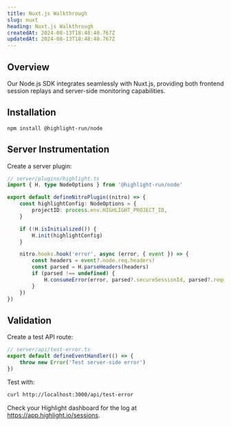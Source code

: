 ```yaml
---
title: Nuxt.js Walkthrough
slug: nuxt
heading: Nuxt.js Walkthrough
createdAt: 2024-08-13T18:48:40.767Z
updatedAt: 2024-08-13T18:48:40.767Z
---
```


## Overview

Our Node.js SDK integrates seamlessly with Nuxt.js, providing both frontend session replays and server-side monitoring capabilities.

## Installation

```shell
npm install @highlight-run/node
```

## Server Instrumentation

Create a server plugin:

```typescript
// server/plugins/highlight.ts
import { H, type NodeOptions } from '@highlight-run/node'

export default defineNitroPlugin((nitro) => {
	const highlightConfig: NodeOptions = {
		projectID: process.env.HIGHLIGHT_PROJECT_ID,
	}

	if (!H.isInitialized()) {
		H.init(highlightConfig)
	}

	nitro.hooks.hook('error', async (error, { event }) => {
		const headers = event?.node.req.headers!
		const parsed = H.parseHeaders(headers)
		if (parsed !== undefined) {
			H.consumeError(error, parsed?.secureSessionId, parsed?.requestId)
		}
	})
})
```

## Validation

Create a test API route:

```typescript
// server/api/test-error.ts
export default defineEventHandler(() => {
	throw new Error('Test server-side error')
})
```

Test with:

```bash
curl http://localhost:3000/api/test-error
```

Check your Highlight dashboard for the log at https://app.highlight.io/sessions.
